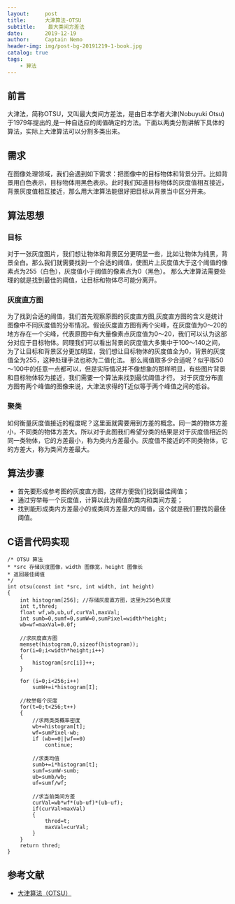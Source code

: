 ```yaml
---
layout:     post
title:      大津算法-OTSU
subtitle:    最大类间方差法
date:       2019-12-19
author:     Captain Nemo
header-img: img/post-bg-20191219-1-book.jpg
catalog: true
tags:
    - 算法
---
```



## 前言
  大津法，简称OTSU，又叫最大类间方差法，是由日本学者大津(Nobuyuki Otsu)于1979年提出的,是一种自适应的阈值确定的方法。下面以两类分割讲解下具体的算法，实际上大津算法可以分割多类出来。
  
## 需求
  在图像处理领域，我们会遇到如下需求：把图像中的目标物体和背景分开。比如背景用白色表示，目标物体用黑色表示。此时我们知道目标物体的灰度值相互接近，背景灰度值相互接近，那么用大津算法能很好把目标从背景当中区分开来。
  
## 算法思想 
### 目标
  对于一张灰度图片，我们想让物体和背景区分更明显一些，比如让物体为纯黑，背景全白。那么我们就需要找到一个合适的阈值，使图片上灰度值大于这个阈值的像素点为255（白色），灰度值小于阈值的像素点为0（黑色）。
  那么大津算法需要处理的就是找到最佳的阈值，让目标和物体尽可能分离开。
 
### 灰度直方图
  为了找到合适的阈值，我们首先观察原图的灰度直方图,灰度直方图的含义是统计图像中不同灰度值的分布情况。假设灰度直方图有两个尖峰，在灰度值为0～20的地方存在一个尖峰，代表原图中有大量像素点灰度值为0～20，我们可以认为这部分对应于目标物体。同理我们可以看出背景的灰度值大多集中于100～140之间，为了让目标和背景区分更加明显，我们想让目标物体的灰度值全为0，背景的灰度值全为255，这种处理手法也称为二值化法。
  那么阈值取多少合适呢？似乎取50～100中的任意一点都可以，但是实际情况并不像想象的那样明显，有些图片背景和目标物体较为接近，我们需要一个算法来找到最优阈值才行。
  对于灰度分布直方图有两个峰值的图像来说，大津法求得的T近似等于两个峰值之间的低谷。

### 聚类
  如何衡量灰度值接近的程度呢？这里面就需要用到方差的概念。同一类的物体方差小，不同类的物体方差大。所以对于此图我们希望分类的结果是对于灰度值相近的同一类物体，它的方差最小，称为类内方差最小。灰度值不接近的不同类物体，它的方差大，称为类间方差最大。
  
## 算法步骤
- 首先要形成参考图的灰度直方图，这样方便我们找到最佳阈值；
- 通过穷举每一个灰度值，计算以此为阈值的类内和类间方差；
- 找到能形成类内方差最小的或类间方差最大的阈值，这个就是我们要找的最佳阈值。

## C语言代码实现

    /* OTSU 算法
    * *src 存储灰度图像，width 图像宽，height 图像长
    * 返回最佳阈值
    */
    int otsu(const int *src, int width, int height)
    {
        int histogram[256]; //存储灰度直方图，这里为256色灰度
        int t,thred;
        float wf,wb,ub,uf,curVal,maxVal;
        int sumb=0,sumf=0,sumW=0,sumPixel=width*height;
        wb=wf=maxVal=0.0f;
    
        //求灰度直方图
        memset(histogram,0,sizeof(histogram));
        for(i=0;i<width*height;i++)
        {
            histogram[src[i]]++;
        }
    
        for (i=0;i<256;i++)
            sumW+=i*histogram[I];
    
        //枚举每个灰度    
        for(t=0;t<256;t++)
        {
            //求两类类概率密度
            wb+=histogram[t];
            wf=sumPixel-wb;
            if (wb==0||wf==0)
                continue;
        
            //求类均值
            sumb+=i*histogram[t];
            sumf=sumW-sumb;
            ub=sumb/wb;
            uf=sumf/wf;
        
            //求当前类间方差
            curVal=wb*wf*(ub-uf)*(ub-uf);
            if(curVal>maxVal)
            {
                thred=t;
                maxVal=curVal;
            }
        }
        return thred;
    }

## 参考文献
- [大津算法（OTSU）](https://www.jianshu.com/p/ff7f9f00bd99)

